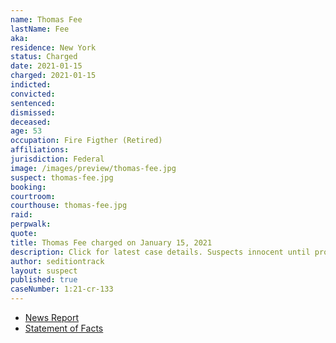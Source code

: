 ```yaml
---
name: Thomas Fee
lastName: Fee
aka:
residence: New York
status: Charged
date: 2021-01-15
charged: 2021-01-15
indicted:
convicted: 
sentenced: 
dismissed: 
deceased:
age: 53
occupation: Fire Figther (Retired)
affiliations:
jurisdiction: Federal
image: /images/preview/thomas-fee.jpg
suspect: thomas-fee.jpg
booking:
courtroom:
courthouse: thomas-fee.jpg
raid:
perpwalk:
quote:
title: Thomas Fee charged on January 15, 2021
description: Click for latest case details. Suspects innocent until proven guilty.
author: seditiontrack
layout: suspect
published: true
caseNumber: 1:21-cr-133
---
```

- [News Report](https://nypost.com/2021/01/23/retired-fdny-member-arrested-for-role-in-capitol-riot/)
- [Statement of Facts](https://www.justice.gov/usao-dc/case-multi-defendant/file/1371381/download)
